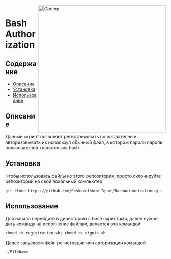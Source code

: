 <!DOCTYPE html>
<html>
  <body>
    <img align="right" alt="Coding" width="400" src="https://bashlogo.com/img/symbol/svg/monochrome_light.svg">
    <h1>Bash Authorization</h1>
    <h2>Содержание</h2>
    <ul>
      <li><a href="#description">Описание</a></li>
      <li><a href="#installation">Установка</a></li>
      <li><a href="#usage">Использование</a></li>
    </ul>
    <h2 id="description">Описание</h2>
    <p>Данный скрипт позволяет регистрировать пользователей и авторизовывать их используя обычный файл, в котором пароли пароль пользователей хранятся как hash</p>
    <h2 id="installation">Установка</h2>
    <p>Чтобы использовать файлы из этого репозитория, просто склонируйте репозиторий на свой локальный компьютер:</p>
    <pre><code>git clone https://github.com/Peskovatskow-Ignat/BashAuthorization.git</code></pre>
    <h2 id="usage">Использование</h2>
    <p>Для начала перейдите в директорию с bash скриптами, далее нужно дать команду на исполнение файлам, делается это командой:</p>
    <pre><code>chmod +x registration.sh; chmod +x signin.sh</code></pre>
    <p>Далее запускаем файл регистрации или авторизации командой</p>
     <pre><code>./FileName</code></pre>
  </body>
</html>
